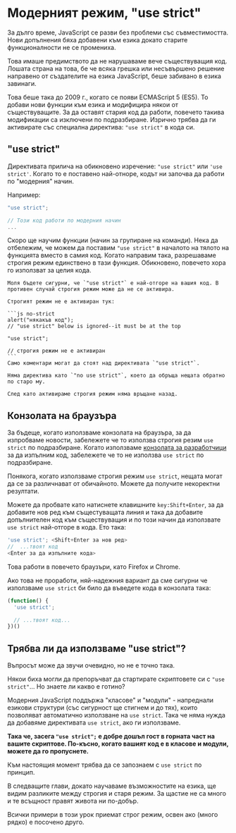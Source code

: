 # Модерният режим, "use strict"

За дълго време, JavaScript се разви без проблеми със съвместимостта. Нови допълнения бяха добавени към езика докато старите функционалности не се промениха.

Това имаше предимството да не нарушаваме вече съществуващия код. Лошата страна на това, бе че всяка грешка или несъвършено решение направено от създателите на езика JavaScript, беше забивано в езика завинаги.

Това беше така до 2009 г., когато се появи ECMAScript 5 (ES5). То добави нови функции към езика и модифицира някои от съществуващите. За да оставят стария код да работи, повечето такива модификации са изключени по подразбиране. Изрично трябва да ги активирате със специална директива: `"use strict"` в кода си.

## "use strict"

Директивата прилича на обикновено изречение: `"use strict"` или `'use strict'`. Когато то е поставено най-отноре, кодът ни започва да работи по "модерния" начин.

Например:

```js
"use strict";

// Този код работи по модерния начин
...
```

Скоро ще научим функции (начин за групиране на команди). Нека да отбележим, че можем да поставим `"use strict"` в началото на тялото на функцията вместо в самия код. Когато направим така, разрешаваме строгия режим единствено в тази функция. Обикновено, повечето хора го използват за целия кода.

````warn header="Ensure that \"use strict\" is at the top"
Моля бъдете сигурни, че `"use strict"` е най-отгоре на вашия код. В противен случай строгия режим може да не се активира.

Строгият режим не е активиран тук:

```js no-strict
alert("някакъв код");
// "use strict" below is ignored--it must be at the top

"use strict";

// строгия режим не е активиран
```
Само коментари могат да стоят над директивата `"use strict"`.

````

```warn header="Няма начин да отменяте директивата \"use strict\""
Няма директива като `"no use strict"`, което да обръща нещата обратно по старо му.

След като активираме строгия режим няма връщане назад.
```

## Конзолата на браузъра

За бъдеще, когато използваме конзолата на браузъра, за да изпробваме новости, забележете че то използва строгия резим `use strict` по подразбиране.
Когато използваме [конзолата за разработчици](info:devtools) за да изпълним код, забележете че то не използва `use strict` по подразбиране.

Понякога, когато използваме строгия режим `usе strict`, нещата могат да се за различнават от обичайното. Можете да получите некоректни резултати.

Можете да пробвате като натиснете клавишните `key:Shift+Enter`, за да добавите нов ред към същестуващата линия и така да добавите допълнителен код към съществуващия и по този начин да използвате `use strict` най-отгоре в кода. Ето така:

```js
'use strict'; <Shift+Enter за нов ред>
//  ...твоят код
<Enter за да изпълните кода>
```

Това работи в повечето браузъри, като Firefox и Chrome.

Ако това не проработи, няй-надежния вариант да сме сигурни че използваме `use strict` би било да въведете кода в конзолата така:

```js
(function() {
  'use strict';

  // ...твоят код...
})()
```

## Трябва ли да използваме "use strict"?

Въпросът може да звучи очевидно, но не е точно така.

Някои биха могли да препоръчват да стартирате скриптовете си с `"use strict"`... Но знаете ли какво е готино?

Модерния JavaScript поддържа "класове" и "модули" - напреднали езикови структури (със сигурност ще стигнем и до тях), които позволяват автоматично използване на `use strict`. Така че няма нужда да добавяме директивата `use strict`, ако ги използваме.

**Така че, засега `"use strict";` е добре дошъл гост в горната част на вашите скриптове. По-късно, когато вашият код е в класове и модули, можете да го пропуснете.**

Към настоящия момент трябва да се запознаем с `use strict` по принцип.

В следващите глави, докато научаваме възможностите на езика, ще видим разликите между строгия и старя режим. За щастие не са много и те всъщност правят живота ни по-добър.

Всички примери в този урок приемат строг режим, освен ако (много рядко) е посочено друго.
